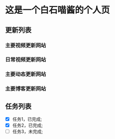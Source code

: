 # 这是一个白石喵酱的个人页

## 更新列表

### 主要视频更新网站
### 日常视频更新网站
### 主要动态更新网站
### 主要博客更新网站

## 任务列表
- [x] 任务1，已完成;
- [x] 任务2，已完成;
- [ ] 任务3，未完成; 

